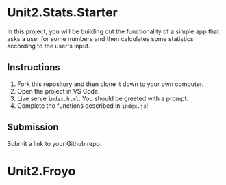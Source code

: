 # Unit2.Stats.Starter

In this project, you will be building out the functionality of a simple app that asks a user for some numbers and then calculates some statistics according to the user's input.

## Instructions

1. Fork this repository and then clone it down to your own computer.
2. Open the project in VS Code.
3. Live serve `index.html`. You should be greeted with a prompt.
4. Complete the functions described in `index.js`!

## Submission

Submit a link to your Github repo.
# Unit2.Froyo
